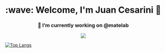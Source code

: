 <h1 align="center"><b>:wave: Welcome, I'm Juan Cesarini 👋 </b></h1>
<h3 align="center"> 🔭 I’m currently working on @matelab</h3>

 
<p align="center"><img src="https://github-readme-stats.vercel.app/api?username=juanPabloCesarini&&show_icons=true&title_color=00fa9a&icon_color=00c87b&text_color=00fa9a&bg_color=191919&count_private=true"></p> 

[![Top Langs](https://github-readme-stats.vercel.app/api/top-langs/?username=juanPabloCesarini&bg_color=000000&text_color=FFFFFF&title_color=159E4A&langs_count=10&card_width=1000&layout=compact)](https://github.com/jpromanonet/github-readme-stats)


<!--
**juanPabloCesarini/juanPabloCesarini** is a ✨ _special_ ✨ repository because its `README.md` (this file) appears on your GitHub profile.

Here are some ideas to get you started:



- 👯 I’m looking to collaborate on ...
- 🤔 I’m looking for help with ...
- 💬 Ask me about ...
- 📫 How to reach me: ...
- 😄 Pronouns: ...
- ⚡ Fun fact: ...
-->

